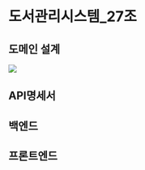 # 도서관리시스템_27조

## 도메인 설계
<img src = "https://github.com/user-attachments/assets/2a930a9d-7ab7-42f5-b901-a4d427f11c7f">

## API명세서



## 백엔드




## 프론트엔드
